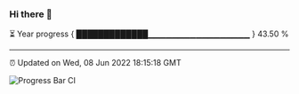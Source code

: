 ### Hi there 👋

⏳ Year progress { █████████████▁▁▁▁▁▁▁▁▁▁▁▁▁▁▁▁▁ } 43.50 %

---

⏰ Updated on Wed, 08 Jun 2022 18:15:18 GMT

![Progress Bar CI](https://github.com/liununu/liununu/workflows/Progress%20Bar%20CI/badge.svg)
